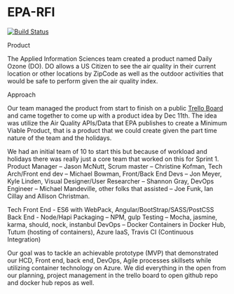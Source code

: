# EPA-RFI

[![Build Status](https://travis-ci.org/AppliedIS/EPA-RFI.svg)](https://travis-ci.org/AppliedIS/EPA-RFI)

Product

The Applied Information Sciences team created a product named Daily Ozone (DO).  DO allows a US Citizen to see the air quality in their current location or other locations by ZipCode as well as the outdoor activities that would be safe to perform given the air quality index.

Approach

Our team managed the product from start to finish on a public [Trello Board](https://trello.com/b/mnICIANW/epa-rfi-prototype-product) and came together to come up with a product idea by  Dec 11th.   The idea was utilize the Air Quality APIs/Data that EPA publishes to create a Minimum Viable Product, that is a product that we could create given the part time nature of the team and the holidays.

We had an initial team of 10 to start this but because of workload and holidays there was really just a core team that worked on this for Sprint 1.  Product Manager – Jason McNutt, Scrum master – Christine Kofman, Tech Arch/Front end dev – Michael Bowman, Front/Back End Devs – Jon Meyer, Kyle Linden, Visual Designer/User Researcher – Shannon Gray, DevOps Engineer – Michael Mandeville, other folks that assisted – Joe Funk, Ian Cillay and Allison Christman.

Tech
Front End - ES6 with WebPack, Angular/BootStrap/SASS/PostCSS
Back End - Node/Hapi
Packaging – NPM, gulp
Testing – Mocha, jasmine, karma, should, nock, instanbul
DevOps – Docker Containers in Docker Hub, Tutum (hosting of containers), Azure IaaS, Travis CI (Continuous Integration)

Our goal was to tackle an achievable prototype (MVP) that demonstrated our HCD, Front end, back end, DevOps, Agile processes skillsets while utilizing container technology on Azure.  We did everything in the open from our planning, project management in the trello board to open github repo and docker hub repos as well.

